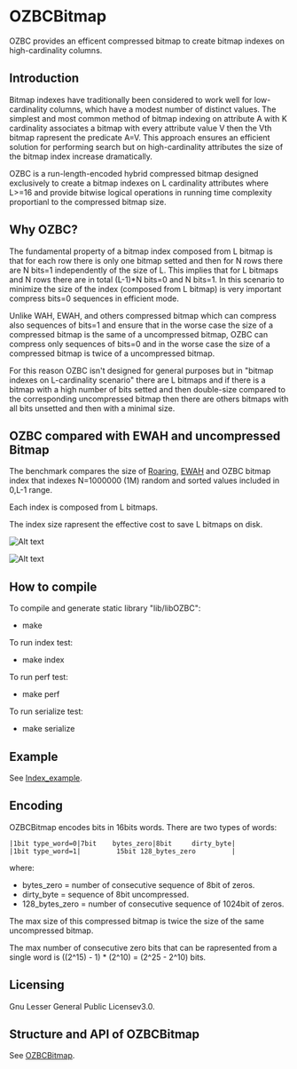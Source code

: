 
# OZBCBitmap
OZBC provides an efficent compressed bitmap 
to create bitmap indexes on high-cardinality columns.


## Introduction
Bitmap indexes have traditionally been considered
to work well for low-cardinality columns,
which have a modest number of distinct values.
The simplest and most common method of bitmap indexing 
on attribute A with K cardinality associates a bitmap
with every attribute value V then the Vth bitmap rapresent
the predicate A=V. 
This approach ensures an efficient solution for performing
search but on high-cardinality attributes the size of the 
bitmap index increase dramatically.

OZBC is a run-length-encoded hybrid 
compressed bitmap designed exclusively to create
a bitmap indexes on L cardinality attributes where L>=16
and provide bitwise logical operations in running time
complexity proportianl to the compressed bitmap size.

## Why OZBC?
The fundamental property of a bitmap index composed from
L bitmap is that for each row there is only one bitmap 
setted and then for N rows there are N bits=1 independently
of the size of L. This implies that for L bitmaps and N rows
there are in total (L-1)*N bits=0 and N bits=1.
In this scenario to minimize the size of the index (composed
from L bitmap) is very important compress bits=0 sequences in
efficient mode.

Unlike WAH, EWAH, and others compressed bitmap which
can compress also sequences of bits=1 and ensure that in the
worse case the size of a compressed bitmap is the same of
a uncompressed bitmap, OZBC can compress only sequences of 
bits=0 and in the worse case the size of a compressed bitmap
is twice of a uncompressed bitmap.

For this reason OZBC isn't designed for general purposes
but in "bitmap indexes on L-cardinality scenario" there
are L bitmaps and if there is a bitmap with a high number 
of bits setted and then double-size compared to the
corresponding uncompressed bitmap then there are others
bitmaps with all bits unsetted and then with a minimal size.

## OZBC compared with EWAH and uncompressed Bitmap
The benchmark compares the size of [Roaring],
[EWAH] and OZBC bitmap index that indexes
N=1000000 (1M) random and sorted values included in 0,L-1 range. 

Each index is composed from L bitmaps.

The index size rapresent the effective cost to save L bitmaps on disk.

![Alt text](./pictures/size_unsorted.jpg?raw=true "")

![Alt text](./pictures/size_sorted.jpg?raw=true "")


[EWAH]: https://github.com/lemire/EWAHBoolArray
[Roaring]: https://github.com/RoaringBitmap/CRoaring

## How to compile
To compile and generate static library "lib/libOZBC":
- make

To run index test:
- make index

To run perf test:
- make perf

To run serialize test:
- make serialize


## Example
See [Index_example].

[Index_example]: ./test/index.cpp

## Encoding
OZBCBitmap encodes bits in 16bits words.
There are two types of words:

    |1bit type_word=0|7bit    bytes_zero|8bit     dirty_byte|
    |1bit type_word=1|         15bit 128_bytes_zero         |

where:
- bytes_zero = number of consecutive sequence of 8bit of zeros.
- dirty_byte = sequence of 8bit uncompressed.
- 128_bytes_zero = number of consecutive sequence of 1024bit of zeros.

The max size of this compressed bitmap is twice the size of the same
uncompressed bitmap.

The max number of consecutive zero bits that can be rapresented
from a single word is ((2^15) - 1) * (2^10) = (2^25 - 2^10) bits.

## Licensing
Gnu Lesser General Public Licensev3.0.

## Structure and API of OZBCBitmap
See [OZBCBitmap].

[OZBCBitmap]: /headers/ozbcbitmap.h

